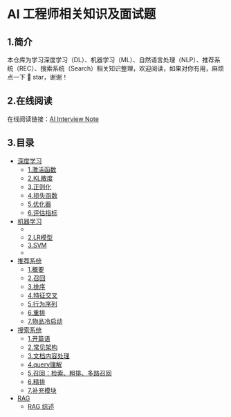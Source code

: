 # AI 工程师相关知识及面试题

## 1.简介

本仓库为学习深度学习（DL）、机器学习（ML）、自然语言处理（NLP）、推荐系统（REC）、搜索系统（Search）相关知识整理，欢迎阅读，如果对你有用，麻烦点一下 🌟 star，谢谢！


## 2.在线阅读

在线阅读链接：[AI Interview Note](https://dongnian.icu/ai_interview_note)

## 3.目录


- [深度学习](docs/dl/README.md)
  - [1.激活函数](docs/dl/1.激活函数.md)
  - [2.KL散度](docs/dl/2.KL散度.md)
  - [3.正则化](docs/dl/3.正则化.md)
  - [4.损失函数](docs/dl/4.损失函数.md)
  - [5.优化器](docs/dl/5.优化器.md)
  - [6.评估指标](docs/dl/6.评估指标.md)
- [机器学习](docs/ml/README.md)
  - [](docs/ml)
  - [2.LR模型](docs/ml/2.LR模型.md)
  - [3.SVM](docs/ml/3.SVM.md)
  - [](docs/ml)
- [推荐系统](docs/rec/README.md)
  - [1.概要](/docs/rec/1.概要.md)
  - [2.召回](/docs/rec/2.召回.md)
  - [3.排序](/docs/rec/3.排序.md)
  - [4.特征交叉](/docs/rec/4.特征交叉.md)
  - [5.行为序列](/docs/rec/5.行为序列.md)
  - [6.重排](/docs/rec/6.重排.md)
  - [7.物品冷启动](/docs/rec/7.物品冷启动.md)
- [搜索系统](docs/search/README.md)
  - [1.开篇语](docs/search/1.开篇语.md)
  - [2.常见架构](docs/search/2.常见架构.md)
  - [3.文档内容处理](docs/search/3.文档内容处理.md)
  - [4.query理解](docs/search/4.query理解.md)
  - [5.召回：检索、粗排、多路召回](docs/search/5.召回：检索、粗排、多路召回.md)
  - [6.精排](docs/search/6.精排.md)
  - [7.补充模块](docs/search/7.补充模块.md)
- [RAG](docs/rag/README.md)
  - [RAG 综述](docs/rag/综述-面向大模型的检索增强生成（RAG）.md)

